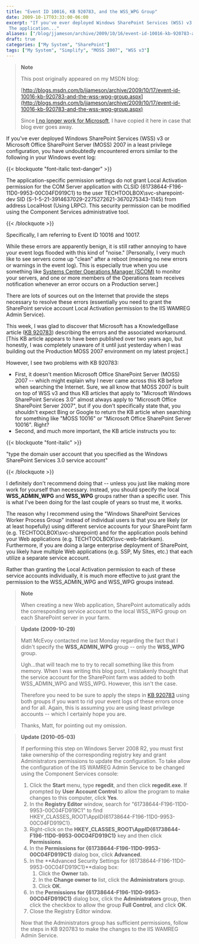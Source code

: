 ```yaml
---
title: "Event ID 10016, KB 920783, and the WSS_WPG Group"
date: 2009-10-17T03:33:00-06:00
excerpt: "If you've ever deployed Windows SharePoint Services (WSS) v3 or Microsoft Office SharePoint Server (MOSS) 2007 in a least privilege configuration, you have undoubtedly encountered errors similar to the following in your Windows event log: 
 The application..."
aliases: ["/blog/jjameson/archive/2009/10/16/event-id-10016-kb-920783-and-the-wss-wpg-group.aspx", "/blog/jjameson/archive/2009/10/17/event-id-10016-kb-920783-and-the-wss-wpg-group.aspx"]
draft: true
categories: ["My System", "SharePoint"]
tags: ["My System", "Simplify", "MOSS 2007", "WSS v3"]
---
```


> **Note**
>
> This post originally appeared on my MSDN blog:
>
> [http://blogs.msdn.com/b/jjameson/archive/2009/10/17/event-id-10016-kb-920783-and-the-wss-wpg-group.aspx](http://blogs.msdn.com/b/jjameson/archive/2009/10/17/event-id-10016-kb-920783-and-the-wss-wpg-group.aspx)
>
> Since [I no longer work for Microsoft](/blog/jjameson/2011/09/02/last-day-with-microsoft), I have copied it here in case that blog ever goes away.

If you've ever deployed Windows SharePoint Services (WSS) v3 or Microsoft Office SharePoint Server (MOSS) 2007 in a least privilege configuration, you have undoubtedly encountered errors similar to the following in your Windows event log:

{{< blockquote "font-italic text-danger" >}}

The application-specific permission settings do not grant Local Activation permission for the COM Server application with CLSID {61738644-F196-11D0-9953-00C04FD919C1} to the user TECHTOOLBOX\svc-sharepoint-dev SID (S-1-5-21-3914637029-2275272621-3670275343-1145) from address LocalHost (Using LRPC). This security permission can be modified using the Component Services administrative tool.

{{< /blockquote >}}

Specifically, I am referring to Event ID 10016 and 10017.

While these errors are apparently benign, it is still rather annoying to have your event logs flooded with this kind of "noise." [Personally, I very much like to see servers come up "clean" after a reboot (meaning no new errors or warnings in the event log). This is especially true when you use something like [Systems Center Operations Manager (SCOM)](http://www.microsoft.com/systemcenter/operationsmanager/en/us/default.aspx) to monitor your servers, and one or more members of the Operations team receives notification whenever an error occurs on a Production server.]

There are lots of sources out on the Internet that provide the steps necessary to resolve these errors (essentially you need to grant the SharePoint service account Local Activation permission to the IIS WAMREG Admin Service).

This week, I was glad to discover that Microsoft has a KnowledgeBase article ([KB 920783](http://support.microsoft.com/kb/920783)) describing the errors and the associated workaround. [This KB article appears to have been published over two years ago, but honestly, I was completely unaware of it until just yesterday when I was building out the Production MOSS 2007 environment on my latest project.]

However, I see two problems with KB 920783:

- First, it doesn't mention Microsoft Office SharePoint Server (MOSS) 2007 -- which might explain why I never came across this KB before when searching the Internet. Sure, we all know that MOSS 2007 is built on top of WSS v3 and thus KB articles that apply to "Microsoft Windows SharePoint Services 3.0" almost always apply to "Microsoft Office SharePoint Server 2007", but if you don't specifically state that, you shouldn't expect Bing or Google to return the KB article when searching for something like "MOSS 10016" or "Microsoft Office SharePoint Server 10016". Right?
- Second, and much more important, the KB article instructs you to:

{{< blockquote "font-italic" >}}

"type the domain user account that you specified as the Windows SharePoint Services 3.0 service account"

{{< /blockquote >}}

I definitely don't recommend doing that -- unless you just like making more work for yourself than necessary. Instead, you should specify the local **WSS\_ADMIN\_WPG** and **WSS\_WPG** groups rather than a specific user. This is what I've been doing for the last couple of years so trust me, it works.

The reason why I recommend using the "Windows SharePoint Services Worker Process Group" instead of individual users is that you are likely (or at least hopefully) using different service accounts for your SharePoint farm (e.g. TECHTOOLBOX\svc-sharepoint) and for the application pools behind your Web applications (e.g. TECHTOOLBOX\svc-web-fabrikam). Furthermore, if you are doing a large enterprise deployment of SharePoint, you likely have multiple Web applications (e.g. SSP, My Sites, etc.) that each utilize a separate service account.

Rather than granting the Local Activation permission to each of these service accounts individually, it is much more effective to just grant the permission to the WSS\_ADMIN\_WPG and WSS\_WPG groups instead.

> **Note**
>
> When creating a new Web application, SharePoint automatically adds the corresponding service account to the local WSS\_WPG group on each SharePoint server in your farm.

> **Update (2009-10-29)**
>
> Matt McEvoy contacted me last Monday regarding the fact that I didn't specify the **WSS\_ADMIN\_WPG** group -- only the **WSS\_WPG** group.
>
> Ugh...that will teach me to try to recall something like this from memory. When I was writing this blog post, I mistakenly thought that the service account for the SharePoint farm was added to both WSS\_ADMIN\_WPG and WSS\_WPG. However, this isn't the case.
>
> Therefore you need to be sure to apply the steps in [KB 920783](http://support.microsoft.com/kb/920783) using both groups if you want to rid your event logs of these errors once and for all. Again, this is assuming you are using least privilege accounts -- which I certainly hope you are.
>
> Thanks, Matt, for pointing out my omission.

> **Update (2010-05-03)**
>
> If performing this step on Windows Server 2008 R2, you must first take ownership of the corresponding registry key and grant Administrators permissions to update the configuration.
> To take allow the configuration of the IIS WAMREG Admin Service to be changed using the Component Services console:
>
> 1. Click the **Start** menu, type **regedit**, and then click **regedit.exe**. If prompted by **User Account Control** to allow the program to make changes to this computer, click **Yes**.
> 2. In the **Registry Editor** window, search for "61738644-F196-11D0-9953-00C04FD919C1" to find HKEY\_CLASSES\_ROOT\AppID\{61738644-F196-11D0-9953-00C04FD919C1}.
> 3. Right-click on the **HKEY\_CLASSES\_ROOT\AppID\{61738644-F196-11D0-9953-00C04FD919C1}** key and then click **Permissions**.
> 4. In the **Permissions for {61738644-F196-11D0-9953-00C04FD919C1}** dialog box, click **Advanced**.
> 5. In the **Advanced Security Settings for {61738644-F196-11D0-9953-00C04FD919C1}**dialog box:
>    1. Click the **Owner** tab.
>    2. In the **Change owner to** list, click the **Administrators** group.
>    3. Click **OK**.
> 6. In the **Permissions for {61738644-F196-11D0-9953-00C04FD919C1}** dialog box, click the **Administrators** group, then click the checkbox to allow the group **Full Control**, and click **OK**.
> 7. Close the Registry Editor window.
>
> Now that the Administrators group has sufficient permissions, follow the steps in KB 920783 to make the changes to the IIS WAMREG Admin Service.

